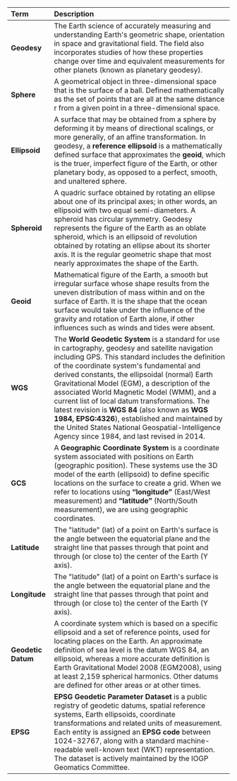 
Term | Description
:--- | :---
**Geodesy**  | The Earth science of accurately measuring and understanding Earth's geometric shape, orientation in space and gravitational field. The field also incorporates studies of how these properties change over time and equivalent measurements for other  planets (known as planetary geodesy).  
**Sphere** | A geometrical object in three-dimensional space that is the surface of a ball.  Defined mathematically as the set of points that are all at the same distance r from a given point in a three-dimensional space.
**Ellipsoid** | A surface that may be obtained from a sphere by deforming it by means of directional scalings, or more generally, of an affine transformation. In geodesy, a **reference ellipsoid** is a mathematically defined surface that approximates the **geoid**, which is the truer, imperfect figure of the Earth, or other planetary body, as opposed to a perfect, smooth, and unaltered sphere. 
**Spheroid** | A quadric surface obtained by rotating an ellipse about one of its principal axes; in other words, an ellipsoid with two equal semi-diameters. A spheroid has circular symmetry. Geodesy represents the figure of the Earth as an oblate spheroid, which is an ellipsoid of revolution obtained by rotating an ellipse about its shorter axis. It is the regular geometric shape that most nearly approximates the shape of the Earth. 
**Geoid** | Mathematical figure of the Earth, a smooth but irregular surface whose shape results from the uneven distribution of mass within and on the surface of Earth. It is the shape that the ocean surface would take under the influence of the gravity and  rotation of Earth alone, if other influences such as winds and tides were absent. 
**WGS**  | The **World Geodetic System** is a standard for use in cartography, geodesy and  satellite navigation including GPS. This standard includes the definition of the  coordinate system's fundamental and derived constants, the ellipsoidal (normal) Earth Gravitational Model (EGM), a description of the associated World Magnetic Model (WMM), and a current list of local datum transformations. The latest revision is **WGS 84** (also known as **WGS 1984, EPSG:4326**), established and maintained by the United States National Geospatial-Intelligence Agency since 1984, and last revised in 2014.
**GCS**  | A **Geographic Coordinate System** is a coordinate system associated with positions  on Earth (geographic position). These systems use the 3D model of the earth (ellipsoid) to define specific locations on the surface to create a grid. When we refer to locations using **“longitude”** (East/West measurement) and **“latitude”** (North/South measurement), we are using geographic coordinates. 
**Latitude** | The "latitude" (lat) of a point on Earth's surface is the angle between the equatorial plane and the straight line that passes through that point and through (or close to) the center of the Earth (Y axis). 
**Longitude** | The "latitude" (lat) of a point on Earth's surface is the angle between the equatorial plane and the straight line that passes through that point and through (or close to) the center of the Earth (Y axis). 
**Geodetic Datum** | A coordinate system which is based on a specific ellipsoid and a set of reference points, used for locating places on the  Earth. An approximate definition of sea level is the datum WGS 84, an ellipsoid, whereas a more accurate definition is Earth Gravitational Model 2008 (EGM2008), using at least 2,159 spherical harmonics. Other datums are defined for other areas or at other times.
**EPSG** | **EPSG Geodetic Parameter Dataset** is a public registry of geodetic datums, spatial reference systems, Earth ellipsoids, coordinate transformations and related units of measurement. Each entity is assigned an **EPSG code** between 1024-32767, along with a standard machine-readable well-known text (WKT) representation. The dataset is actively maintained by the IOGP Geomatics Committee.
